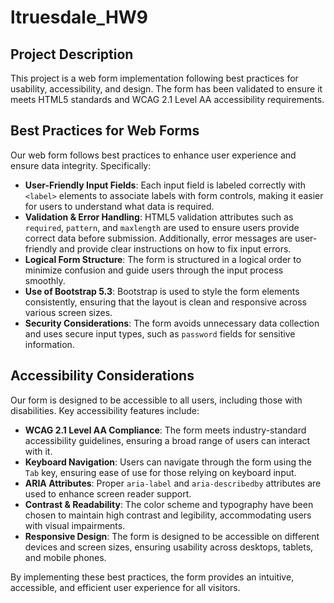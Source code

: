 # ltruesdale_HW9

## Project Description
This project is a web form implementation following best practices for usability, accessibility, and design. The form has been validated to ensure it meets HTML5 standards and WCAG 2.1 Level AA accessibility requirements.

## Best Practices for Web Forms
Our web form follows best practices to enhance user experience and ensure data integrity. Specifically:

- **User-Friendly Input Fields**: Each input field is labeled correctly with `<label>` elements to associate labels with form controls, making it easier for users to understand what data is required.
- **Validation & Error Handling**: HTML5 validation attributes such as `required`, `pattern`, and `maxlength` are used to ensure users provide correct data before submission. Additionally, error messages are user-friendly and provide clear instructions on how to fix input errors.
- **Logical Form Structure**: The form is structured in a logical order to minimize confusion and guide users through the input process smoothly.
- **Use of Bootstrap 5.3**: Bootstrap is used to style the form elements consistently, ensuring that the layout is clean and responsive across various screen sizes.
- **Security Considerations**: The form avoids unnecessary data collection and uses secure input types, such as `password` fields for sensitive information.

## Accessibility Considerations
Our form is designed to be accessible to all users, including those with disabilities. Key accessibility features include:

- **WCAG 2.1 Level AA Compliance**: The form meets industry-standard accessibility guidelines, ensuring a broad range of users can interact with it.
- **Keyboard Navigation**: Users can navigate through the form using the `Tab` key, ensuring ease of use for those relying on keyboard input.
- **ARIA Attributes**: Proper `aria-label` and `aria-describedby` attributes are used to enhance screen reader support.
- **Contrast & Readability**: The color scheme and typography have been chosen to maintain high contrast and legibility, accommodating users with visual impairments.
- **Responsive Design**: The form is designed to be accessible on different devices and screen sizes, ensuring usability across desktops, tablets, and mobile phones.

By implementing these best practices, the form provides an intuitive, accessible, and efficient user experience for all visitors.
